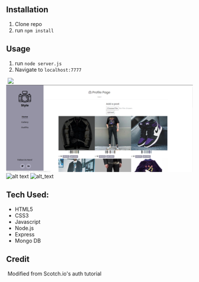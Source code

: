 ## Installation

1. Clone repo
2. run `npm install`

## Usage

1. run `node server.js`
2. Navigate to `localhost:7777`

​
![](Screenshot.png)
![](ScreenShot2.png)
![alt text](profileScreenShot.png)
![alt_text](homePageSreenShot.png)
​
​
​
## Tech Used:
- HTML5
- CSS3
- Javascript
- Node.js
- Express
- Mongo DB

## Credit
​
Modified from Scotch.io's auth tutorial